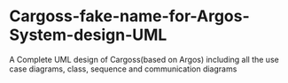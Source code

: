 # Cargoss-fake-name-for-Argos-System-design-UML
A Complete UML design of Cargoss(based on Argos) including all the use case diagrams, class, sequence and communication diagrams
